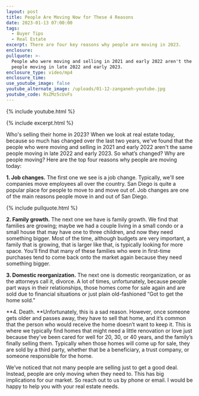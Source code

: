 ```yaml
---
layout: post
title: People Are Moving Now for These 4 Reasons
date: 2023-01-13 07:00:00
tags:
  - Buyer Tips
  - Real Estate
excerpt: There are four key reasons why people are moving in 2023.
enclosure:
pullquote: >-
  People who were moving and selling in 2021 and early 2022 aren't the same
  people moving in late 2022 and early 2023.
enclosure_type: video/mp4
enclosure_time:
use_youtube_image: false
youtube_alternate_image: /uploads/01-12-zanganeh-youtube.jpg
youtube_code: RsZMz5cUvFs
---
```

{% include youtube.html %}

{% include excerpt.html %}

Who's selling their home in 2023? When we look at real estate today, because so much has changed over the last two years, we've found that the people who were moving and selling in 2021 and early 2022 aren't the same people moving in late 2022 and early 2023. So what’s changed? Why are people moving? Here are the top four reasons why people are moving today:

**1\. Job changes.** The first one we see is a job change. Typically, we'll see companies move employees all over the country. San Diego is quite a popular place for people to move to and move out of. Job changes are one of the main reasons people move in and out of San Diego.

{% include pullquote.html %}

**2\. Family growth.** The next one we have is family growth. We find that families are growing; maybe we had a couple living in a small condo or a small house that may have one to three children, and now they need something bigger. Most of the time, although budgets are very important, a family that is growing, that is larger like that, is typically looking for more space. You’ll find that many of these families who were in first-time purchases tend to come back onto the market again because they need something bigger.

**3\. Domestic reorganization.** The next one is domestic reorganization, or as the attorneys call it, divorce. A lot of times, unfortunately, because people part ways in their relationships, those homes come for sale again and are sold due to financial situations or just plain old-fashioned “Got to get the home sold.”

**4\. Death.&nbsp;**Unfortunately, this is a sad reason. However, once someone gets older and passes away, they have to sell that home, and it’s common that the person who would receive the home doesn’t want to keep it. This is where we typically find homes that might need a little renovation or love just because they've been cared for well for 20, 30, or 40 years, and the family’s finally selling them. Typically when those homes will come up for sale, they are sold by a third party, whether that be a beneficiary, a trust company, or someone responsible for the home.

We’ve noticed that not many people are selling just to get a good deal. Instead, people are only moving when they need to. This has big implications for our market. So reach out to us by phone or email. I would be happy to help you with your real estate needs.